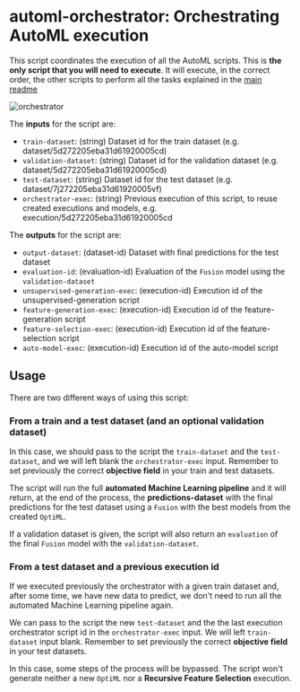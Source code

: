# automl-orchestrator: Orchestrating AutoML execution

This script coordinates the execution of all the AutoML scripts.  This
is **the only script that you will need to execute**. It will execute,
in the correct order, the other scripts to perform all the tasks
explained in the [main readme](../readme.md)

![orchestrator](https://cdn.pixabay.com/photo/2018/02/23/22/33/isolated-3176853_960_720.jpg)

The **inputs** for the script are:

* `train-dataset`: (string) Dataset id for the train dataset (e.g. dataset/5d272205eba31d61920005cd)
* `validation-dataset`: (string) Dataset id for the validation dataset (e.g. dataset/5d272205eba31d61920005cd)
* `test-dataset`: (string) Dataset id for the test dataset (e.g. dataset/7j272205eba31d61920005vf)
* `orchestrator-exec`: (string) Previous execution of this script, to reuse created executions and models, e.g. execution/5d272205eba31d61920005cd

The **outputs** for the script are:
* `output-dataset`: (dataset-id) Dataset with final predictions for the test dataset
* `evaluation-id`: (evaluation-id) Evaluation of the `Fusion` model
  using the `validation-dataset`
* `unsupervised-generation-exec`: (execution-id) Execution id of the unsupervised-generation script
* `feature-generation-exec`: (execution-id) Execution id of the feature-generation script
* `feature-selection-exec`: (execution-id) Execution id of the feature-selection script
* `auto-model-exec`: (execution-id) Execution id of the auto-model script


## Usage
There are two different ways of using this script:

### From a train and a test dataset (and an optional validation dataset)
In this case, we should pass to the script the `train-dataset` and the
`test-dataset`, and we will left blank the `orchestrator-exec` input.
Remember to set previously the correct **objective field** in your
train and test datasets.

The script will run the full **automated Machine Learning pipeline**
and it will return, at the end of the process, the
**predictions-dataset** with the final predictions for the test
dataset using a `Fusion` with the best models from the created
`OptiML`.

If a validation dataset is given, the script will also return an
`evaluation` of the final `Fusion` model with the
`validation-dataset`.

### From a test dataset and a previous execution id
If we executed previously the orchestrator with a given train dataset
and, after some time, we have new data to predict, we don't need to
run all the automated Machine Learning pipeline again.

We can pass to the script the new `test-dataset` and the the last
execution orchestrator script id in the `orchestrator-exec` input. We
will left `train-dataset` input blank. Remember to set previously the
correct **objective field** in your test datasets.

In this case, some steps of the process will be bypassed. The script
won't generate neither a new `OptiML` nor a **Recursive Feature
Selection** execution.
